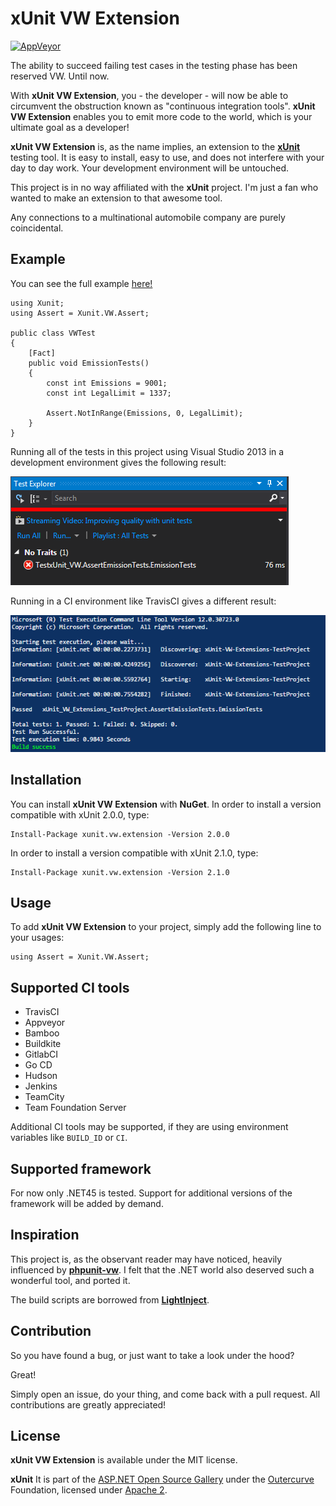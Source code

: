 # xUnit VW Extension
[![AppVeyor](https://ci.appveyor.com/api/projects/status/github/Hammerstad/xUnit-VW-Extension?branch=master&svg=true)](https://ci.appveyor.com/project/Hammerstad/xUnit-VW-Extension)

The ability to succeed failing test cases in the testing phase has been reserved VW. Until now.

With **xUnit VW Extension**, you - the developer - will now be able to circumvent the obstruction known as "continuous integration tools". **xUnit VW Extension** enables you to emit more code to the world, which is your ultimate goal as a developer!

**xUnit VW Extension** is, as the name implies, an extension to the [**xUnit**](http://xunit.github.io/) testing tool. It is easy to install, easy to use, and does not interfere with your day to day work. Your development environment will be untouched.

This project is in no way affiliated with the **xUnit** project. I'm just a fan who wanted to make an extension to that awesome tool.

Any connections to a multinational automobile company are purely coincidental.

## Example
You can see the full example [here!](https://github.com/Hammerstad/xUnit-VW-Extension-TestProject)

    using Xunit;
    using Assert = Xunit.VW.Assert;

    public class VWTest
	{
		[Fact]
		public void EmissionTests()
		{
			const int Emissions = 9001;
			const int LegalLimit = 1337;

			Assert.NotInRange(Emissions, 0, LegalLimit);			
		}
	}

  Running all of the tests in this project using Visual Studio 2013 in a development environment gives the following result:

  ![Image of develoment environment tests failing](img/xunit_vw_dev_env.png)

  Running in a CI environment like TravisCI gives a different result:

  ![Image of ci environment tests succeeding](img/xunit_vw_ci_env.png)

## Installation

You can install **xUnit VW Extension** with **NuGet**. In order to install a version compatible with xUnit 2.0.0, type:

    Install-Package xunit.vw.extension -Version 2.0.0

In order to install a version compatible with xUnit 2.1.0, type:

    Install-Package xunit.vw.extension -Version 2.1.0

## Usage

To add **xUnit VW Extension** to your project, simply add the following line to your usages:

    using Assert = Xunit.VW.Assert;

## Supported CI tools

 - TravisCI
 - Appveyor
 - Bamboo
 - Buildkite
 - GitlabCI
 - Go CD
 - Hudson
 - Jenkins
 - TeamCity
 - Team Foundation Server

Additional CI tools may be supported, if they are using environment variables like `BUILD_ID` or `CI`.

## Supported framework

For now only .NET45 is tested. Support for additional versions of the framework will be added by demand.

## Inspiration

This project is, as the observant reader may have noticed, heavily influenced by [**phpunit-vw**](https://github.com/hmlb/phpunit-vw). I felt that the .NET world also deserved such a wonderful tool, and ported it.

The build scripts are borrowed from [**LightInject**](https://github.com/seesharper/LightInject/).

## Contribution

So you have found a bug, or just want to take a look under the hood?

Great!

Simply open an issue, do your thing, and come back with a pull request. All contributions are greatly appreciated!

## License
**xUnit VW Extension** is available under the MIT license.

**xUnit** It is part of the [ASP.NET Open Source Gallery](http://www.outercurve.org/galleries/aspnet/) under the [Outercurve](http://www.outercurve.org/) Foundation, licensed under [Apache 2](http://opensource.org/licenses/Apache-2.0).
